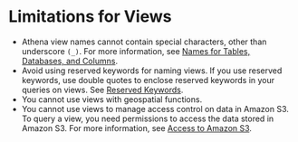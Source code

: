# Limitations for Views<a name="limitations-views"></a>
+ Athena view names cannot contain special characters, other than underscore `(_)`\. For more information, see [Names for Tables, Databases, and Columns](tables-databases-columns-names.md)\.
+ Avoid using reserved keywords for naming views\. If you use reserved keywords, use double quotes to enclose reserved keywords in your queries on views\. See [Reserved Keywords](reserved-words.md)\.
+ You cannot use views with geospatial functions\.
+ You cannot use views to manage access control on data in Amazon S3\. To query a view, you need permissions to access the data stored in Amazon S3\. For more information, see [Access to Amazon S3](s3-permissions.md)\.